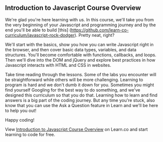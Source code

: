## Introduction to Javascript Course Overview

We're glad you're here learning with us. In this course, we'll take you from the very beginning of your Javascript and programming journey and by the end you'll be able to build [this] (https://github.com/learn-co-curriculum/javascript-rock-dodger). Pretty neat, right? 

We'll start with the basics, show you how you can write Javascript right in the browser, and then cover basic data types, variables, and data structures. You'll become comfortable with functions, callbacks, and loops. Then we'll dive into the DOM and jQuery and explore best practices in how Javascript interacts with HTML and CSS in websites. 

Take time reading through the lessons. Some of the labs you encounter will be straightforward while others will be more challenging. Learning to program is hard and we don't dumb it down for you. Sometimes you might find yourself Googling for the best way to do something, and we've designed this curriculum so that you do that. Learning how to learn and find answers is a big part of the coding journey. But any time you're stuck, also know that you can use the Ask a Question feature in Learn and we'll be here to help you out!

Happy coding!

<p class='util--hide'>View <a href='https://learn.co/lessons/introduction-to-javascript-course-overview'>Introduction to Javascript Course Overview</a> on Learn.co and start learning to code for free.</p>
